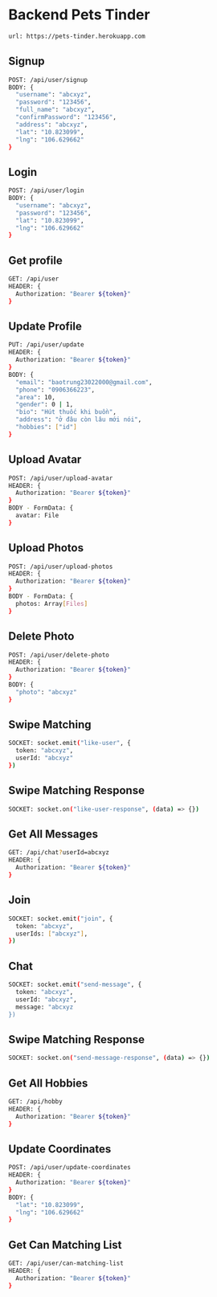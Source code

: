 # Backend Pets Tinder
```bash
url: https://pets-tinder.herokuapp.com
```
## Signup
```bash
POST: /api/user/signup
BODY: {
  "username": "abcxyz",
  "password": "123456",
  "full_name": "abcxyz",
  "confirmPassword": "123456",
  "address": "abcxyz",
  "lat": "10.823099",
  "lng": "106.629662"
}
```
## Login
```bash
POST: /api/user/login
BODY: {
  "username": "abcxyz",
  "password": "123456",
  "lat": "10.823099",
  "lng": "106.629662"
}
```
## Get profile
```bash
GET: /api/user
HEADER: {
  Authorization: "Bearer ${token}"
}
```
## Update Profile
```bash
PUT: /api/user/update
HEADER: {
  Authorization: "Bearer ${token}"
}
BODY: {
  "email": "baotrung23022000@gmail.com",
  "phone": "0906366223",
  "area": 10,
  "gender": 0 | 1,
  "bio": "Hút thuốc khi buồn",
  "address": "ở đâu còn lâu mới nói",
  "hobbies": ["id"]
}
```
## Upload Avatar
```bash
POST: /api/user/upload-avatar
HEADER: {
  Authorization: "Bearer ${token}"
}
BODY - FormData: {
  avatar: File
}
```

## Upload Photos
```bash
POST: /api/user/upload-photos
HEADER: {
  Authorization: "Bearer ${token}"
}
BODY - FormData: {
  photos: Array[Files]
}
```
## Delete Photo
```bash
POST: /api/user/delete-photo
HEADER: {
  Authorization: "Bearer ${token}"
}
BODY: {
  "photo": "abcxyz"
}
```

## Swipe Matching
```bash
SOCKET: socket.emit("like-user", {
  token: "abcxyz",
  userId: "abcxyz"
})
```

## Swipe Matching Response
```bash
SOCKET: socket.on("like-user-response", (data) => {})
```

## Get All Messages
```bash
GET: /api/chat?userId=abcxyz
HEADER: {
  Authorization: "Bearer ${token}"
}
```

## Join
```bash
SOCKET: socket.emit("join", {
  token: "abcxyz",
  userIds: ["abcxyz"],
})
```
## Chat
```bash
SOCKET: socket.emit("send-message", {
  token: "abcxyz",
  userId: "abcxyz",
  message: "abcxyz
})
```

## Swipe Matching Response
```bash
SOCKET: socket.on("send-message-response", (data) => {})
```
## Get All Hobbies
```bash
GET: /api/hobby
HEADER: {
  Authorization: "Bearer ${token}"
}
```

## Update Coordinates
```bash
POST: /api/user/update-coordinates
HEADER: {
  Authorization: "Bearer ${token}"
}
BODY: {
  "lat": "10.823099",
  "lng": "106.629662"
}
```
## Get Can Matching List
```bash
GET: /api/user/can-matching-list
HEADER: {
  Authorization: "Bearer ${token}"
}
```